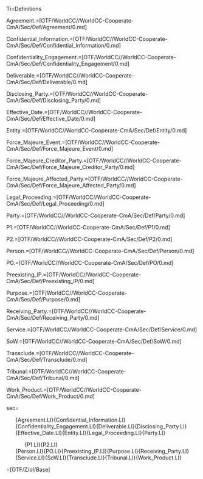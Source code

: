 Ti=Definitions

Agreement.=[OTF/WorldCC//WorldCC-Cooperate-CmA/Sec/Def/Agreement/0.md]

Confidential_Information.=[OTF/WorldCC//WorldCC-Cooperate-CmA/Sec/Def/Confidential_Information/0.md]

Confidentiality_Engagement.=[OTF/WorldCC//WorldCC-Cooperate-CmA/Sec/Def/Confidentiality_Engagement/0.md]

Deliverable.=[OTF/WorldCC//WorldCC-Cooperate-CmA/Sec/Def/Deliverable/0.md]

Disclosing_Party.=[OTF/WorldCC//WorldCC-Cooperate-CmA/Sec/Def/Disclosing_Party/0.md]

Effective_Date.=[OTF/WorldCC//WorldCC-Cooperate-CmA/Sec/Def/Effective_Date/0.md]

Entity.=[OTF/WorldCC//WorldCC-Cooperate-CmA/Sec/Def/Entity/0.md]

Force_Majeure_Event.=[OTF/WorldCC//WorldCC-Cooperate-CmA/Sec/Def/Force_Majeure_Event/0.md]

Force_Majeure_Creditor_Party.=[OTF/WorldCC//WorldCC-Cooperate-CmA/Sec/Def/Force_Majeure_Creditor_Party/0.md]

Force_Majeure_Affected_Party.=[OTF/WorldCC//WorldCC-Cooperate-CmA/Sec/Def/Force_Majeure_Affected_Party/0.md]

Legal_Proceeding.=[OTF/WorldCC//WorldCC-Cooperate-CmA/Sec/Def/Legal_Proceeding/0.md]

Party.=[OTF/WorldCC//WorldCC-Cooperate-CmA/Sec/Def/Party/0.md]

P1.=[OTF/WorldCC//WorldCC-Cooperate-CmA/Sec/Def/P1/0.md]

P2.=[OTF/WorldCC//WorldCC-Cooperate-CmA/Sec/Def/P2/0.md]

Person.=[OTF/WorldCC//WorldCC-Cooperate-CmA/Sec/Def/Person/0.md]

PO.=[OTF/WorldCC//WorldCC-Cooperate-CmA/Sec/Def/PO/0.md]

Preexisting_IP.=[OTF/WorldCC//WorldCC-Cooperate-CmA/Sec/Def/Preexisting_IP/0.md]

Purpose.=[OTF/WorldCC//WorldCC-Cooperate-CmA/Sec/Def/Purpose/0.md]

Receiving_Party.=[OTF/WorldCC//WorldCC-Cooperate-CmA/Sec/Def/Receiving_Party/0.md]

Service.=[OTF/WorldCC//WorldCC-Cooperate-CmA/Sec/Def/Service/0.md]

SoW.=[OTF/WorldCC//WorldCC-Cooperate-CmA/Sec/Def/SoW/0.md]

Transclude.=[OTF/WorldCC//WorldCC-Cooperate-CmA/Sec/Def/Transclude/0.md]

Tribunal.=[OTF/WorldCC//WorldCC-Cooperate-CmA/Sec/Def/Tribunal/0.md]

Work_Product.=[OTF/WorldCC//WorldCC-Cooperate-CmA/Sec/Def/Work_Product/0.md]

sec=<ul class="secs-and" type="none">{Agreement.LI}{Confidential_Information.LI}{Confidentiality_Engagement.LI}{Deliverable.LI}{Disclosing_Party.LI}{Effective_Date.LI}{Entity.LI}{Legal_Proceeding.LI}{Party.LI}<ol>{P1.LI}{P2.LI}</ol>{Person.LI}{PO.LI}{Preexisting_IP.LI}{Purpose.LI}{Receiving_Party.LI}{Service.LI}{SoW.LI}{Transclude.LI}{Tribunal.LI}{Work_Product.LI}</ul>

=[OTF/Z/ol/Base]

